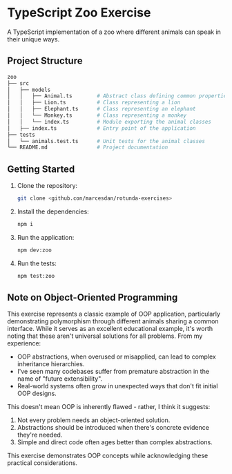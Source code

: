 # TypeScript Zoo Exercise

A TypeScript implementation of a zoo where different animals can speak in their unique ways.

## Project Structure

```sh
zoo
├── src
│   ├── models
│   │   ├── Animal.ts        # Abstract class defining common properties and methods
│   │   ├── Lion.ts          # Class representing a lion
│   │   ├── Elephant.ts      # Class representing an elephant
│   │   └── Monkey.ts        # Class representing a monkey
│   │   └── index.ts         # Module exporting the animal classes
│   ├── index.ts             # Entry point of the application
├── tests
│   └── animals.test.ts      # Unit tests for the animal classes
└── README.md                # Project documentation
```

## Getting Started

1. Clone the repository:

   ```sh
   git clone <github.con/marcesdan/rotunda-exercises>
   ```

2. Install the dependencies:

   ```sh
   npm i
   ```

3. Run the application:

   ```sh
   npm dev:zoo
   ```

4. Run the tests:

   ```sh
   npm test:zoo
   ```

## Note on Object-Oriented Programming

This exercise represents a classic example of OOP application, particularly demonstrating polymorphism through different animals sharing a common interface. While it serves as an excellent educational example, it's worth noting that these aren't universal solutions for all problems. From my experience:

- OOP abstractions, when overused or misapplied, can lead to complex inheritance hierarchies.
- I've seen many codebases suffer from premature abstraction in the name of "future extensibility".
- Real-world systems often grow in unexpected ways that don't fit initial OOP designs.

This doesn't mean OOP is inherently flawed - rather, I think it suggests:

1. Not every problem needs an object-oriented solution.
2. Abstractions should be introduced when there's concrete evidence they're needed.
3. Simple and direct code often ages better than complex abstractions.

This exercise demonstrates OOP concepts while acknowledging these practical considerations.
